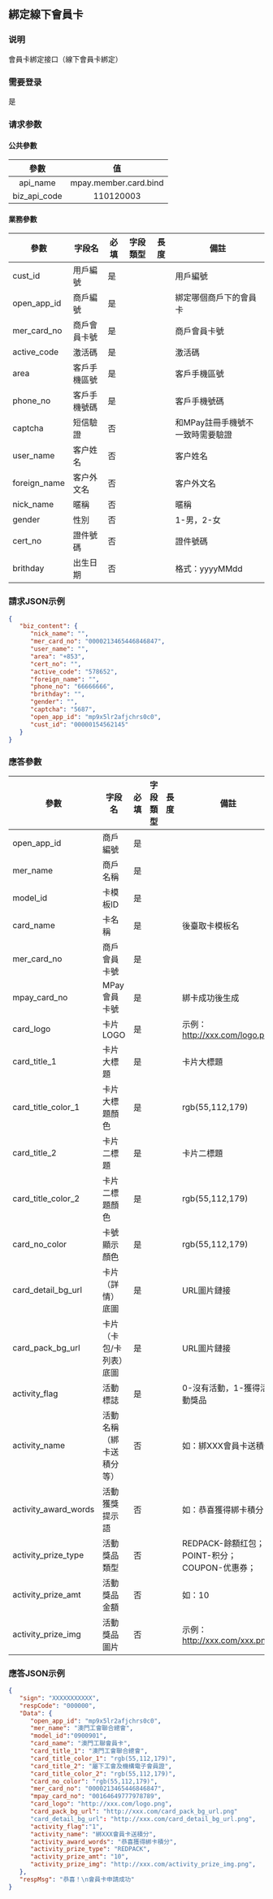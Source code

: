 ## 綁定線下會員卡

### 说明	

會員卡綁定接口（線下會員卡綁定）

### 需要登录

是

### 请求参数

#### 公共參數

|     參數     |          值           |
| :----------: | :-------------------: |
|   api_name   | mpay.member.card.bind |
| biz_api_code |       110120003       |

#### 業務參數

| 參數           | 字段名           | 必填 | 字段類型 | 長度 | 備註                    |
| -------------- | ---------------- | ---- | -------- | ---- | ----------------------- |
| cust_id        | 用戶編號         | 是   |          |      | 用戶編號                |
| open_app_id | 商戶編號         | 是   |          |      |   綁定哪個商戶下的會員卡    |
| mer_card_no        | 商戶會員卡號         | 是   |          |      | 商戶會員卡號                |
| active_code    | 激活碼           | 是   |          |      | 激活碼                  |
| area           | 客戶手機區號     | 是   |          |      | 客戶手機區號            |
| phone_no       | 客戶手機號碼     | 是   |          |      | 客戶手機號碼            |
| captcha    | 短信驗證       | 否   |          |      | 和MPay註冊手機號不一致時需要驗證              |
| user_name        | 客户姓名         | 否   |          |      | 客户姓名                |
| foreign_name        | 客户外文名         | 否   |          |      | 客户外文名                |
| nick_name        | 暱稱         | 否   |          |      | 暱稱                |
| gender        | 性別         | 否   |          |      | 1-男，2-女                |
| cert_no        | 證件號碼         | 否   |          |      | 證件號碼                |
| brithday        | 出生日期         | 否   |          |      | 格式：yyyyMMdd         |


### 請求JSON示例
```json
{
   "biz_content": {
      "nick_name": "",
      "mer_card_no": "0000213465446846847",
      "user_name": "",
      "area": "+853",
      "cert_no": "",
      "active_code": "578652",
      "foreign_name": "",
      "phone_no": "66666666",
      "brithday": "",
      "gender": "",
      "captcha": "5687",
      "open_app_id": "mp9x5lr2afjchrs0c0",
      "cust_id": "00000154562145"
   }
}
```

### 應答參數

| 參數        | 字段名       | 必填 | 字段類型 | 長度 | 備註         |
| ----------- | ------------ | ---- | -------- | ---- | ------------ |
| open_app_id | 商戶編號         | 是   |          |      |                 |
| mer_name | 商戶名稱         | 是   |          |      |                 |
| model_id | 卡模板ID         | 是   |          |      |                 |
| card_name | 卡名稱         | 是   |          |      |  後臺取卡模板名  |
| mer_card_no | 商戶會員卡號         | 是   |          |      |               |
| mpay_card_no| MPay會員卡號     | 是   |          |      | 綁卡成功後生成     |
| card_logo               | 卡片LOGO         | 是   |          |      | 示例：http://xxx.com/logo.png         |
| card_title_1        | 卡片大標題       | 是   |          |      | 卡片大標題       |
| card_title_color_1  | 卡片大標題顏色   | 是   |          |      | rgb(55,112,179)   |
| card_title_2       | 卡片二標題       | 是   |          |      | 卡片二標題       |
| card_title_color_2 | 卡片二標題顏色   | 是   |          |      | rgb(55,112,179)   |
| card_no_color           | 卡號顯示顏色     | 是   |          |      | rgb(55,112,179)     |
| card_detail_bg_url           | 卡片（詳情）底圖     | 是   |          |      | URL圖片鏈接     |
| card_pack_bg_url           | 卡片（卡包/卡列表）底圖     | 是    |          |      | URL圖片鏈接     |
| activity_flag           | 活動標誌    | 是    |    |      | 0-沒有活動，1-獲得活動獎品     |
| activity_name           | 活動名稱（綁卡送積分等）    | 否    |          |      | 如：綁XXX會員卡送積分     |
| activity_award_words    | 活動獲獎提示語    | 否    |          |      | 如：恭喜獲得綁卡積分！     |
| activity_prize_type | 活動獎品類型       | 否   |          |      | REDPACK-餘額红包；POINT-积分；COUPON-优惠券； |
| activity_prize_amt | 活動獎品金額   | 否   |          |      | 如：10   |
| activity_prize_img | 活動獎品圖片   | 否   |          |      | 示例：http://xxx.com/xxx.png   |



### 應答JSON示例
```json
{
   "sign": "XXXXXXXXXXX",
   "respCode": "000000",
   "Data": {
      "open_app_id": "mp9x5lr2afjchrs0c0",
      "mer_name": "澳門工會聯合總會",
      "model_id":"0900901",
      "card_name": "澳門工聯會員卡",
      "card_title_1": "澳門工會聯合總會",
      "card_title_color_1": "rgb(55,112,179)",
      "card_title_2": "屬下工會及機構電子會員證",
      "card_title_color_2": "rgb(55,112,179)",
      "card_no_color": "rgb(55,112,179)",
      "mer_card_no": "0000213465446846847",
      "mpay_card_no": "00164649777978789",
      "card_logo": "http://xxx.com/logo.png",
      "card_pack_bg_url": "http://xxx.com/card_pack_bg_url.png"
      "card_detail_bg_url": "http://xxx.com/card_detail_bg_url.png",
      "activity_flag":"1",
      "activity_name": "綁XXX會員卡送積分",
      "activity_award_words": "恭喜獲得綁卡積分",
      "activity_prize_type": "REDPACK",
      "activity_prize_amt": "10",
      "activity_prize_img": "http://xxx.com/activity_prize_img.png",
   },
   "respMsg": "恭喜！\n會員卡申請成功"
}
```


